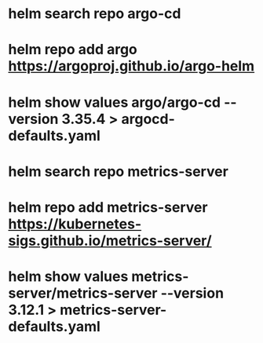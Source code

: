 # helm search repo argo-cd
# helm repo add argo https://argoproj.github.io/argo-helm   
# helm show values argo/argo-cd --version 3.35.4 > argocd-defaults.yaml
# helm search repo metrics-server 
# helm repo add metrics-server https://kubernetes-sigs.github.io/metrics-server/
# helm show values metrics-server/metrics-server --version 3.12.1 > metrics-server-defaults.yaml